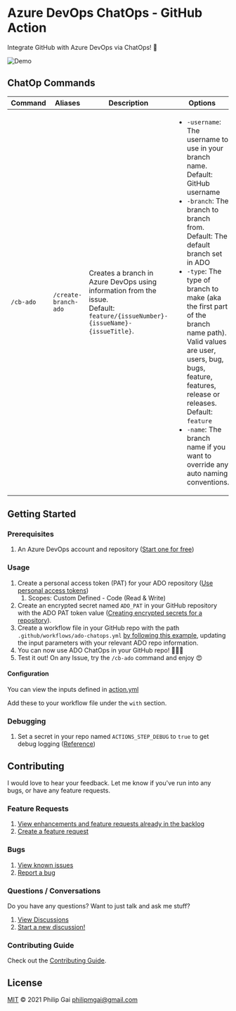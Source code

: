 # Azure DevOps ChatOps - GitHub Action

Integrate GitHub with Azure DevOps via ChatOps! 🚀

![Demo](docs/assets/github-ado-chatops-demo.gif)

## ChatOp Commands

| Command | Aliases | Description | Options | Context |
| ------------- | ------------- | ------------- | ------------- | ------------- |
| `/cb-ado`  | `/create-branch-ado` | Creates a branch in Azure DevOps using information from the issue.<br/>Default: `feature/{issueNumber}-{issueName}-{issueTitle}`. | <ul><li>`-username`: The username to use in your branch name.<br/>Default: GitHub username</li><li>`-branch`: The branch to branch from.<br/>Default: The default branch set in ADO</li><li>`-type`: The type of branch to make (aka the first part of the branch name path).<br/>Valid values are user, users, bug, bugs, feature, features, release or releases.<br/>Default: `feature`</li><li>`-name`: The branch name if you want to override any auto naming conventions.</li></ul> | Issues |

## Getting Started

### Prerequisites

1. An Azure DevOps account and repository ([Start one for free](https://azure.microsoft.com/en-us/services/devops/))

### Usage

1. Create a personal access token (PAT) for your ADO repository ([Use personal access tokens](https://docs.microsoft.com/en-us/azure/devops/organizations/accounts/use-personal-access-tokens-to-authenticate?toc=%2Fazure%2Fdevops%2Forganizations%2Ftoc.json&bc=%2Fazure%2Fdevops%2Forganizations%2Fbreadcrumb%2Ftoc.json&view=azure-devops&tabs=preview-page))
    1. Scopes: Custom Defined - Code (Read & Write)
2. Create an encrypted secret named `ADO_PAT` in your GitHub repository with the ADO PAT token value ([Creating encrypted secrets for a repository](https://docs.github.com/en/actions/reference/encrypted-secrets#creating-encrypted-secrets-for-a-repository)).
3. Create a workflow file in your GitHub repo with the path `.github/workflows/ado-chatops.yml` [by following this example](.github/workflows/ado-chatops.yml), updating the input parameters with your relevant ADO repo information.
4. You can now use ADO ChatOps in your GitHub repo! 🎉🎉🎉
5. Test it out! On any Issue, try the `/cb-ado` command and enjoy 😍

#### Configuration

You can view the inputs defined in [action.yml](action.yml)

Add these to your workflow file under the `with` section.

### Debugging

1. Set a secret in your repo named `ACTIONS_STEP_DEBUG` to `true` to get debug logging ([Reference](https://docs.github.com/en/actions/monitoring-and-troubleshooting-workflows/enabling-debug-logging))

## Contributing

I would love to hear your feedback. Let me know if you've run into any bugs, or have any feature requests.

### Feature Requests

1. [View enhancements and feature requests already in the backlog](https://github.com/philip-gai/github-ado-chatops/issues?q=is%3Aopen+is%3Aissue+label%3A%22feature+request%22%2Cenhancement)
2. [Create a feature request](https://github.com/philip-gai/github-ado-chatops/issues/new?assignees=&labels=feature+request&template=feature_request.md&title=)

### Bugs

1. [View known issues](https://github.com/philip-gai/github-ado-chatops/issues?q=is%3Aopen+is%3Aissue+label%3Abug)
2. [Report a bug](https://github.com/philip-gai/github-ado-chatops/issues/new?assignees=&labels=bug&template=bug_report.md&title=)

### Questions / Conversations

Do you have any questions? Want to just talk and ask me stuff?

1. [View Discussions](https://github.com/philip-gai/github-ado-chatops/discussions)
2. [Start a new discussion!](https://github.com/philip-gai/github-ado-chatops/discussions/new)

### Contributing Guide

Check out the [Contributing Guide](CONTRIBUTING.md).

## License

[MIT](LICENSE) © 2021 Philip Gai <philipmgai@gmail.com>
